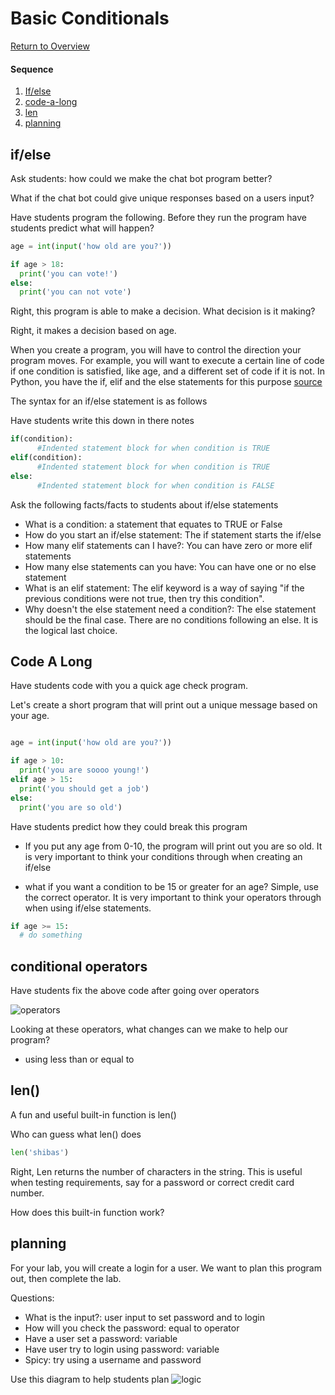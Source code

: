 # Basic Conditionals

[Return to Overview](https://github.com/kyle1james/teacher_docs_coding_bootcamp/blob/master/README.md)

#### Sequence

1. [If/else](#if/else)
2. [code-a-long](#code-a-long)
3. [len](#len)
4. [planning](#planning)


## if/else
Ask students: how could we make the chat bot program better?

What if the chat bot could give unique responses based on a users input?

Have students program the following. Before they run the program have students predict what will happen?

```python
age = int(input('how old are you?'))

if age > 18:
  print('you can vote!')
else:
  print('you can not vote')

```

Right, this program is able to make a decision. What decision is it making?

Right, it makes a decision based on age.


When you create a program, you will have to control the direction your program moves. For example, you will want to execute a certain line of code if one condition is satisfied, like age, and a different set of code if it is not. In Python, you have the if, elif and the else statements for this purpose [source](https://www.datacamp.com/community/tutorials/python-if-elif-else)

The syntax for an if/else statement is as follows

Have students write this down in there notes

```python
if(condition):
      #Indented statement block for when condition is TRUE
elif(condition):
      #Indented statement block for when condition is TRUE
else:
      #Indented statement block for when condition is FALSE
```

Ask the following facts/facts to students about if/else statements

- What is a condition: a statement that equates to TRUE or False
- How do you start an if/else statement: The if statement starts the if/else
- How many elif statements can I have?: You can have zero or more elif statements
- How many else statements can you have: You can have one or no else statement
- What is an elif statement: The elif keyword is a way of saying "if the previous conditions were not true, then try this condition".
- Why doesn't the else statement need a condition?: The else statement should be the final case. There are no conditions following an else. It is the logical last choice.

## Code A Long
Have students code with you a quick age check program.

Let's create a short program that will print out a unique message based on your age.

```Python

age = int(input('how old are you?'))

if age > 10:
  print('you are soooo young!')
elif age > 15:
  print('you should get a job')
else:
  print('you are so old')

```
Have students predict how they could break this program

- If you put any age from 0-10, the program will print out you are so old. It is very important to think your conditions through when creating an if/else

- what if you want a condition to be 15 or greater for an age? Simple, use the correct operator. It is very important to think your operators through when using if/else statements.

```Python
if age >= 15:
  # do something
```


## conditional operators
Have students fix the above code after going over operators

![operators](https://encrypted-tbn0.gstatic.com/images?q=tbn:ANd9GcSdun9nPP7I_h_fuVYgJzqMwdahubYrbD8cmuOGWYNN4UGo1eGIWw)

Looking at these operators, what changes can we make to help our program?

- using less than or equal to

## len()
A fun and useful built-in function is len()

Who can guess what len() does

```python
len('shibas')
```

Right, Len returns the number of characters in the string. This is useful when testing requirements, say for a password or correct credit card number.

How does this built-in function work?


## planning
For your lab, you will create a login for a user. We want to plan this program out, then complete the lab.

Questions:
- What is the input?: user input to set password and to login
- How will you check the password: equal to operator
- Have a user set a password: variable
- Have user try to login using password: variable
- Spicy: try using a username and password

Use this diagram to help students plan
![logic](https://upload.wikimedia.org/wikipedia/commons/thumb/c/c5/If-Then-Else-diagram.svg/220px-If-Then-Else-diagram.svg.png)
